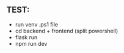 ## TEST: 

- run venv .ps1 file
- cd backend + frontend (split powershell)
- flask run
- npm run dev